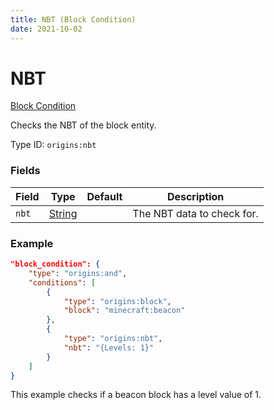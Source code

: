 ```yaml
---
title: NBT (Block Condition)
date: 2021-10-02
---
```


# NBT

[Block Condition](../block_conditions.md)

Checks the NBT of the block entity.

Type ID: `origins:nbt`

### Fields

Field | Type | Default | Description
------|------|---------|-------------
`nbt` | [String](../data_types/string.md) | | The NBT data to check for.

### Example
```json
"block_condition": {
    "type": "origins:and",
    "conditions": [
        {
            "type": "origins:block",
            "block": "minecraft:beacon"
        },
        {
            "type": "origins:nbt",
            "nbt": "{Levels: 1}"
        }
    ]
}
```
This example checks if a beacon block has a level value of 1.
